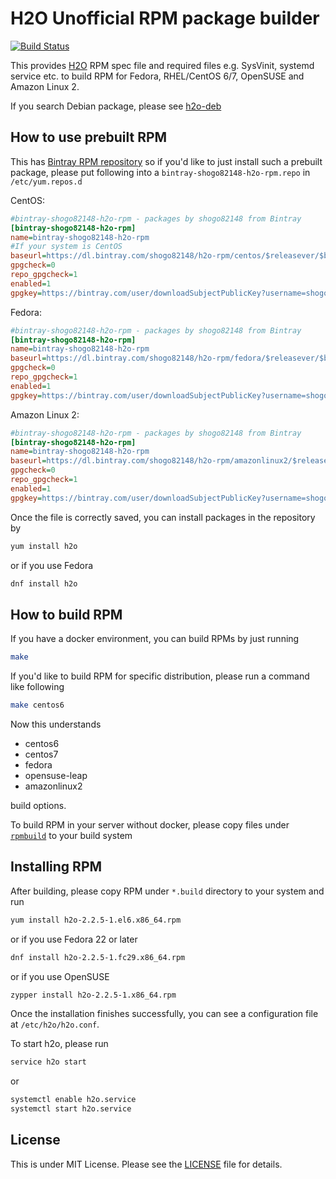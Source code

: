 H2O Unofficial RPM package builder
==================================

[![Build Status](https://travis-ci.com/shogo82148/h2o-rpm.svg?branch=master)](https://travis-ci.com/shogo82148/h2o-rpm)

This provides [H2O](https://h2o.examp1e.net/) RPM spec file and required files
e.g. SysVinit, systemd service etc. to build RPM for Fedora, RHEL/CentOS 6/7,
OpenSUSE and Amazon Linux 2.

If you search Debian package, please see [h2o-deb](https://github.com/shogo82148/h2o-deb)

## How to use prebuilt RPM

This has [Bintray RPM repository](https://bintray.com/shogo82148/h2o-rpm) so if
you'd like to just install such a prebuilt package, please put following into a
`bintray-shogo82148-h2o-rpm.repo` in `/etc/yum.repos.d`

CentOS:

```ini
#bintray-shogo82148-h2o-rpm - packages by shogo82148 from Bintray
[bintray-shogo82148-h2o-rpm]
name=bintray-shogo82148-h2o-rpm
#If your system is CentOS
baseurl=https://dl.bintray.com/shogo82148/h2o-rpm/centos/$releasever/$basearch/
gpgcheck=0
repo_gpgcheck=1
enabled=1
gpgkey=https://bintray.com/user/downloadSubjectPublicKey?username=shogo82148
```

Fedora:

```ini
#bintray-shogo82148-h2o-rpm - packages by shogo82148 from Bintray
[bintray-shogo82148-h2o-rpm]
name=bintray-shogo82148-h2o-rpm
baseurl=https://dl.bintray.com/shogo82148/h2o-rpm/fedora/$releasever/$basearch/
gpgcheck=0
repo_gpgcheck=1
enabled=1
gpgkey=https://bintray.com/user/downloadSubjectPublicKey?username=shogo82148
```

Amazon Linux 2:

```ini
#bintray-shogo82148-h2o-rpm - packages by shogo82148 from Bintray
[bintray-shogo82148-h2o-rpm]
name=bintray-shogo82148-h2o-rpm
baseurl=https://dl.bintray.com/shogo82148/h2o-rpm/amazonlinux2/$releasever/$basearch/
gpgcheck=0
repo_gpgcheck=1
enabled=1
gpgkey=https://bintray.com/user/downloadSubjectPublicKey?username=shogo82148
```

Once the file is correctly saved, you can install packages in the repository by

```bash
yum install h2o
```

or if you use Fedora

```bash
dnf install h2o
```

## How to build RPM

If you have a docker environment, you can build RPMs by just running

```bash
make
```

If you'd like to build RPM for specific distribution, please run a command like
following

```bash
make centos6
```

Now this understands

- centos6
- centos7
- fedora
- opensuse-leap
- amazonlinux2

build options.

To build RPM in your server without docker, please copy files under
[`rpmbuild`](https://github.com/shogo82148/h2o-rpm/blob/master/rpmbuild) to your
build system

## Installing RPM

After building, please copy RPM under `*.build` directory to your system and
run

```bash
yum install h2o-2.2.5-1.el6.x86_64.rpm
```

or if you use Fedora 22 or later

```bash
dnf install h2o-2.2.5-1.fc29.x86_64.rpm
```

or if you use OpenSUSE

```bash
zypper install h2o-2.2.5-1.x86_64.rpm
```

Once the installation finishes successfully, you can see a configuration file
at `/etc/h2o/h2o.conf`.

To start h2o, please run

```bash
service h2o start
```

or

```bash
systemctl enable h2o.service
systemctl start h2o.service
```

## License

This is under MIT License. Please see the
[LICENSE](https://github.com/shogo82148/h2o-rpm/blob/master/LICENSE) file for
details.
